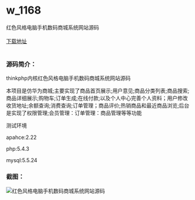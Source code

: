 # w_1168
红色风格电脑手机数码商城系统网站源码
<br/></br>
[下载地址](https://www.uuid2.com/1168.html "下载地址")
<br/></br>
<h3>源码简介：</h3>
<p>thinkphp内核红色风格电脑手机数码商城系统网站源码<p>
<p>本项目是仿华为商城;主要实现了商品首页展示;用户意见;商品分类列表;商品搜索;商品详细展示;购物车;订单生成;在线付款;以及个人中心完善个人资料；用户修改收货地址;余额查询;消费查询;订单管理；商品评价;热销商品和最近商品浏览;后台是实现了权限管理;会员管理：订单管理：商品管理等等功能<p>
<p>测试环境<p>
<p>apahce:2.22<p>
<p>php:5.4.3<p>
<p>mysql:5.5.24<p>
<h3>截图：</h3>
<img src="https://www.uuid2.com/wp-content/uploads/img/202108/cf41841990.jpg" alt="红色风格电脑手机数码商城系统网站源码">
